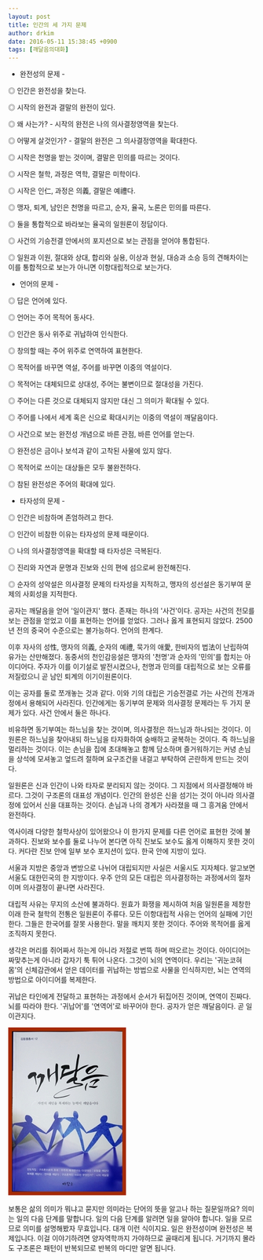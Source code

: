 ```yaml
---
layout: post
title: 인간의 세 가지 문제
author: drkim
date: 2016-05-11 15:38:45 +0900
tags: [깨달음의대화]
---
```

- 완전성의 문제 - 

  


◎ 인간은 완전성을 찾는다.   
      
◎ 시작의 완전과 결말의 완전이 있다.  
      
◎ 왜 사는가? - 시작의 완전은 나의 의사결정영역을 찾는다.   
      
◎ 어떻게 살것인가? - 결말의 완전은 그 의사결정영역을 확대한다.  
      
◎ 시작은 천명을 받는 것이며, 결말은 민의를 따르는 것이다.   
      
◎ 시작은 철학, 과정은 역학, 결말은 미학이다.  
      
◎ 시작은 인仁, 과정은 의義, 결말은 예禮다.  
      
◎ 맹자, 퇴계, 남인은 천명을 따르고, 순자, 율곡, 노론은 민의를 따른다.  
      
◎ 둘을 통합적으로 바라보는 율곡의 일원론이 정답이다.  
      
◎ 사건의 기승전결 안에서의 포지션으로 보는 관점을 얻어야 통합된다.  
      
◎ 일원과 이원, 절대와 상대, 합리와 실용, 이상과 현실, 대승과 소승 등의 견해차이는 이를 통합적으로 보는가 아니면 이항대립적으로 보는가다. 

  


- 언어의 문제 - 

  


◎ 답은 언어에 있다.   
      
◎ 언어는 주어 목적어 동사다.  
      
◎ 인간은 동사 위주로 귀납하여 인식한다.   
      
◎ 창의할 때는 주어 위주로 연역하여 표현한다.   
      
◎ 목적어를 바꾸면 역설, 주어를 바꾸면 이중의 역설이다.   
      
◎ 목적어는 대체되므로 상대성, 주어는 불변이므로 절대성을 가진다.   
      
◎ 주어는 다른 것으로 대체되지 않지만 대신 그 의미가 확대될 수 있다.   
      
◎ 주어를 나에서 세계 혹은 신으로 확대시키는 이중의 역설이 깨달음이다.   
      
◎ 사건으로 보는 완전성 개념으로 바른 관점, 바른 언어를 얻는다.   
      
◎ 완전성은 금이나 보석과 같이 고착된 사물에 있지 않다.   
      
◎ 목적어로 쓰이는 대상들은 모두 불완전하다.   
      
◎ 참된 완전성은 주어의 확대에 있다. 

  


- 타자성의 문제 - 

  


◎ 인간은 비참하며 존엄하려고 한다.  
      
◎ 인간이 비참한 이유는 타자성의 문제 때문이다.  
      
◎ 나의 의사결정영역을 확대할 때 타자성은 극복된다.   
      
◎ 진리와 자연과 문명과 진보와 신의 편에 섬으로써 완전해진다.   
      
◎ 순자의 성악설은 의사결정 문제의 타자성을 지적하고, 맹자의 성선설은 동기부여 문제의 사회성을 지적한다. 

  


공자는 깨달음을 얻어 '일이관지' 했다. 존재는 하나의 '사건'이다. 공자는 사건의 전모를 보는 관점을 얻었고 이를 표현하는 언어를 얻었다. 그러나 옳게 표현되지 않았다. 2500년 전의 중국어 수준으로는 불가능하다. 언어의 한계다. 

  


이후 자사의 성性, 맹자의 의義, 순자의 예禮, 묵가의 애愛, 한비자의 법法이 난립하여 유가는 산만해졌다. 동중서의 천인감응설은 맹자의 '천명'과 순자의 '민의'를 합치는 아이디어다. 주자가 이를 이기설로 발전시켰으나, 천명과 민의를 대립적으로 보는 오류를 저질렀으니 곧 남인 퇴계의 이기이원론이다. 

  


이는 공자를 둘로 쪼개놓는 것과 같다. 이와 기의 대립은 기승전결로 가는 사건의 전개과정에서 용해되어 사라진다. 인간에게는 동기부여 문제와 의사결정 문제라는 두 가지 문제가 있다. 사건 안에서 둘은 하나다. 

  


비유하면 동기부여는 하느님을 찾는 것이며, 의사결정은 하느님과 하나되는 것이다. 이원론은 하느님을 찾아내되 하느님을 타자화하여 숭배하고 굴복하는 것이다. 즉 하느님을 멀리하는 것이다. 이는 손님을 집에 초대해놓고 함께 담소하며 즐거워하기는 커녕 손님을 상석에 모셔놓고 엎드려 절하며 요구조건을 내걸고 부탁하여 곤란하게 만드는 것이다. 

  


일원론은 신과 인간이 나와 타자로 분리되지 않는 것이다. 그 지점에서 의사결정해야 바르다. 그것이 구조론의 대표성 개념이다. 인간의 완성은 신을 섬기는 것이 아니라 의사결정에 있어서 신을 대표하는 것이다. 손님과 나의 경계가 사라졌을 때 그 흥겨움 안에서 완전하다. 

  


역사이래 다양한 철학사상이 있어왔으나 이 한가지 문제를 다른 언어로 표현한 것에 불과하다. 진보와 보수를 둘로 나누어 본다면 아직 진보도 보수도 옳게 이해하지 못한 것이다. 커다란 진보 안에 일부 보수 포지션이 있다. 한국 안에 지방이 있다.

  


서울과 지방은 중앙과 변방으로 나뉘어 대립되지만 사실은 서울시도 지자체다. 알고보면 서울도 대한민국의 한 지방이다. 우주 안의 모든 대립은 의사결정하는 과정에서의 절차이며 의사결정이 끝나면 사라진다. 

  


대립적 사유는 무지의 소산에 불과하다. 원효가 화쟁을 제시하여 처음 일원론을 제창한 이래 한국 철학의 전통은 일원론이 주류다. 모든 이항대립적 사유는 언어의 실패에 기인한다. 그들은 한국어를 잘못 사용한다. 말을 깨치지 못한 것이다. 주어와 목적어를 옳게 조직하지 못한다. 

  


생각은 머리를 쥐어짜서 하는게 아니라 저절로 번뜩 하며 떠오르는 것이다. 아이디어는 짜맞추는게 아니라 갑자기 툭 튀어 나온다. 그것이 뇌의 연역이다. 우리는 '귀눈코혀몸'의 신체감관에서 얻은 데이터를 귀납하는 방법으로 사물을 인식하지만, 뇌는 연역의 방법으로 아이디어를 복제한다. 

  


귀납은 타인에게 전달하고 표현하는 과정에서 순서가 뒤집어진 것이며, 연역이 진짜다. 뇌를 따라야 한다. '귀납어'를 '연역어'로 바꾸어야 한다. 공자가 얻은 깨달음이다. 곧 일이관지다.

  



 ![](/files/attach/images/198/407/708/aDSC01523.JPG) 

  


보통은 삶의 의미가 뭐냐고 묻지만 의미라는 단어의 뜻을 알고나 하는 질문일까요? 의미는 일의 다음 단계를 말합니다. 일의 다음 단계를 알려면 일을 알아야 합니다. 일을 모르므로 의미를 설명해봤자 무효입니다. 대개 이런 식이지요. 일은 완전성이며 완전성은 복제입니다. 이걸 이야기하려면 양자역학까지 가야하므로 골때리게 됩니다. 거기까지 몰라도 구조론은 패턴이 반복되므로 반복의 마디만 알면 됩니다.